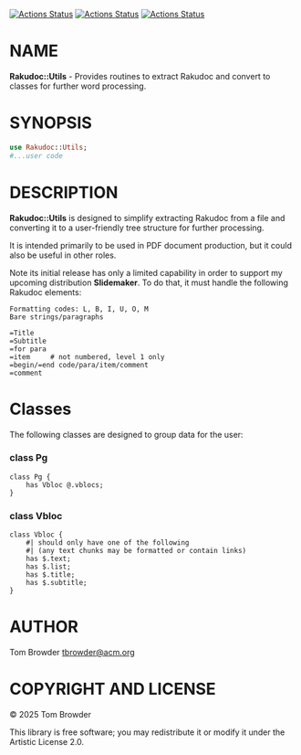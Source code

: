 [![Actions Status](https://github.com/tbrowder/Rakudoc-Utils/actions/workflows/linux.yml/badge.svg)](https://github.com/tbrowder/Rakudoc-Utils/actions) [![Actions Status](https://github.com/tbrowder/Rakudoc-Utils/actions/workflows/macos.yml/badge.svg)](https://github.com/tbrowder/Rakudoc-Utils/actions) [![Actions Status](https://github.com/tbrowder/Rakudoc-Utils/actions/workflows/windows.yml/badge.svg)](https://github.com/tbrowder/Rakudoc-Utils/actions)

NAME
====

**Rakudoc::Utils** - Provides routines to extract Rakudoc and convert to classes for further word processing.

SYNOPSIS
========

```raku
use Rakudoc::Utils;
#...user code
```

DESCRIPTION
===========

**Rakudoc::Utils** is designed to simplify extracting Rakudoc from a file and converting it to a user-friendly tree structure for further processing.

It is intended primarily to be used in PDF document production, but it could also be useful in other roles.

Note its initial release has only a limited capability in order to support my upcoming distribution **Slidemaker**. To do that, it must handle the following Rakudoc elements:

    Formatting codes: L, B, I, U, O, M
    Bare strings/paragraphs

    =Title
    =Subtitle
    =for para
    =item     # not numbered, level 1 only
    =begin/=end code/para/item/comment
    =comment

Classes
=======

The following classes are designed to group data for the user:

### class Pg

    class Pg {
        has Vbloc @.vblocs;
    }

### class Vbloc

    class Vbloc {
        #| should only have one of the following
        #| (any text chunks may be formatted or contain links)
        has $.text; 
        has $.list;
        has $.title;
        has $.subtitle;
    }

AUTHOR
======

Tom Browder <tbrowder@acm.org>

COPYRIGHT AND LICENSE
=====================

© 2025 Tom Browder

This library is free software; you may redistribute it or modify it under the Artistic License 2.0.

